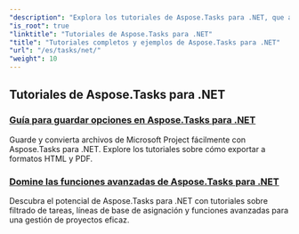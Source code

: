 ```yaml
---
"description": "Explora los tutoriales de Aspose.Tasks para .NET, que abarcan opciones de guardado, calendario y programación, gestión de proyectos y más. Mejora tus habilidades de gestión de proyectos."
"is_root": true
"linktitle": "Tutoriales de Aspose.Tasks para .NET"
"title": "Tutoriales completos y ejemplos de Aspose.Tasks para .NET"
"url": "/es/tasks/net/"
"weight": 10
---
```


## Tutoriales de Aspose.Tasks para .NET
### [Guía para guardar opciones en Aspose.Tasks para .NET](./guide-to-saving-options/)
Guarde y convierta archivos de Microsoft Project fácilmente con Aspose.Tasks para .NET. Explore los tutoriales sobre cómo exportar a formatos HTML y PDF.
### [Domine las funciones avanzadas de Aspose.Tasks para .NET](./master-advanced-features/)
Descubra el potencial de Aspose.Tasks para .NET con tutoriales sobre filtrado de tareas, líneas de base de asignación y funciones avanzadas para una gestión de proyectos eficaz.
